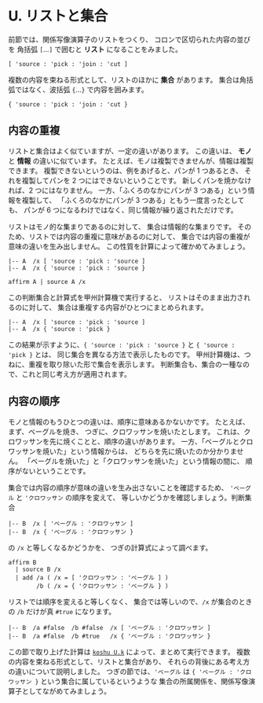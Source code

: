 # U. リストと集合



前節では、関係写像演算子のリストをつくり、
コロンで区切られた内容の並びを
角括弧 `[`...`]` で囲むと **リスト** になることをみました。

``` text
[ 'source : 'pick : 'join : 'cut ]
```

複数の内容を束ねる形式として、リストのほかに **集合** があります。
集合は角括弧ではなく、波括弧 `{`...`}` で内容を囲みます。

``` text
{ 'source : 'pick : 'join : 'cut }
```


## 内容の重複

リストと集合はよく似ていますが、一定の違いがあります。
この違いは、 **モノ** と **情報** の違いに似ています。
たとえば、モノは複製できませんが、情報は複製できます。
複製できないというのは、例をあげると、パンが 1 つあるとき、
それを複製してパンを 2 つにはできないということです。
新しくパンを焼かなければ、2 つにはなりません。
一方、「ふくろのなかにパンが 3 つある」という情報を複製して、
「ふくろのなかにパンが 3 つある」ともう一度言ったとしても、
パンが 6 つになるわけではなく、同じ情報が繰り返されただけです。

リストはモノ的な集まりであるのに対して、
集合は情報的な集まりです。
そのため、リストでは内容の重複に意味があるのに対して、
集合では内容の重複が意味の違いを生み出しません。
この性質を計算によって確かめてみましょう。

``` text
|-- A  /x [ 'source : 'pick : 'source ]
|-- A  /x { 'source : 'pick : 'source }

affirm A | source A /x
```

この判断集合と計算式を甲州計算機で実行すると、
リストはそのまま出力されるのに対して、
集合は重複する内容がひとつにまとめられます。

``` text
|-- A  /x [ 'source : 'pick : 'source ]
|-- A  /x { 'source : 'pick }
```

この結果が示すように、`{ 'source : 'pick : 'source }`
と `{ 'source : 'pick }` とは、
同じ集合を異なる方法で表示したものです。
甲州計算機は、つねに、重複を取り除いた形で集合を表示します。
判断集合も、集合の一種なので、これと同じ考え方が適用されます。


## 内容の順序

モノと情報のもうひとつの違いは、順序に意味あるかないかです。
たとえば、まず、ベーグルを焼き、
つぎに、クロワッサンを焼いたとします。
これは、クロワッサンを先に焼くことと、順序の違いがあります。
一方、「ベーグルとクロワッサンを焼いた」という情報からは、
どちらを先に焼いたのか分かりません。
「ベーグルを焼いた」と「クロワッサンを焼いた」という情報の間に、
順序がないということです。

集合では内容の順序が意味の違いを生み出さないことを確認するため、
`'ベーグル` と `'クロワッサン` の順序を変えて、
等しいかどうかを確認しましょう。判断集合

``` text
|-- B  /x [ 'ベーグル : 'クロワッサン ]
|-- B  /x { 'ベーグル : 'クロワッサン }
```

の `/x` と等しくなるかどうかを、
つぎの計算式によって調べます。

``` text
affirm B
  | source B /x
  | add /a ( /x = [ 'クロワッサン : 'ベーグル ] )
        /b ( /x = { 'クロワッサン : 'ベーグル } )
```

リストでは順序を変えると等しくなく、
集合では等しいので、`/x` が集合のときの
`/b` だけが真 `#true` になります。

``` text
|-- B  /a #false  /b #false  /x [ 'ベーグル : 'クロワッサン ]
|-- B  /a #false  /b #true   /x { 'ベーグル : 'クロワッサン }
```

この節で取り上げた計算は [`koshu U.k`][U.k]
によって、まとめて実行できます。
複数の内容を束ねる形式として、リストと集合があり、
それらの背後にある考え方の違いについて説明しました。
つぎの節では、`'ベーグル` は `{ 'ベーグル : 'クロワッサン }` 
という集合に属しているというような
集合の所属関係を、関係写像演算子としてながめてみましょう。



[U.k]:   https://github.com/seinokatsuhiro/abc-of-koshucode/blob/master/draft/section/U/U.k

<!-- ------------------------------------------------------------------
|-- TERM  /ja0 'し  /ja '集合            /en "set"
|-- TERM  /ja0 'し  /ja '情報            /en "information"
|-- TERM  /ja0 'も  /ja 'モノ            /en "object"
|-- TERM  /ja0 'り  /ja 'リスト          /en "list"
------------------------------------------------------------------- -->

